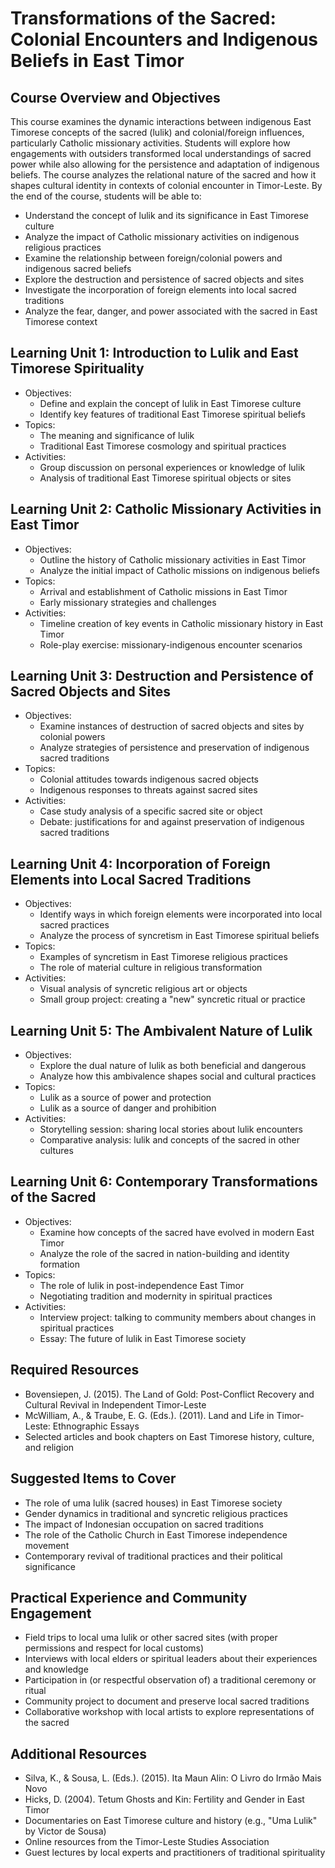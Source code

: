# Transformations of the Sacred: Colonial Encounters and Indigenous Beliefs in East Timor

## Course Overview and Objectives

This course examines the dynamic interactions between indigenous East Timorese concepts of the sacred (lulik) and colonial/foreign influences, particularly Catholic missionary activities. Students will explore how engagements with outsiders transformed local understandings of sacred power while also allowing for the persistence and adaptation of indigenous beliefs. The course analyzes the relational nature of the sacred and how it shapes cultural identity in contexts of colonial encounter in Timor-Leste. By the end of the course, students will be able to:

- Understand the concept of lulik and its significance in East Timorese culture
- Analyze the impact of Catholic missionary activities on indigenous religious practices
- Examine the relationship between foreign/colonial powers and indigenous sacred beliefs
- Explore the destruction and persistence of sacred objects and sites
- Investigate the incorporation of foreign elements into local sacred traditions
- Analyze the fear, danger, and power associated with the sacred in East Timorese context

## Learning Unit 1: Introduction to Lulik and East Timorese Spirituality
- Objectives:
  * Define and explain the concept of lulik in East Timorese culture
  * Identify key features of traditional East Timorese spiritual beliefs
- Topics:
  * The meaning and significance of lulik
  * Traditional East Timorese cosmology and spiritual practices
- Activities:
  * Group discussion on personal experiences or knowledge of lulik
  * Analysis of traditional East Timorese spiritual objects or sites

## Learning Unit 2: Catholic Missionary Activities in East Timor
- Objectives:
  * Outline the history of Catholic missionary activities in East Timor
  * Analyze the initial impact of Catholic missions on indigenous beliefs
- Topics:
  * Arrival and establishment of Catholic missions in East Timor
  * Early missionary strategies and challenges
- Activities:
  * Timeline creation of key events in Catholic missionary history in East Timor
  * Role-play exercise: missionary-indigenous encounter scenarios

## Learning Unit 3: Destruction and Persistence of Sacred Objects and Sites
- Objectives:
  * Examine instances of destruction of sacred objects and sites by colonial powers
  * Analyze strategies of persistence and preservation of indigenous sacred traditions
- Topics:
  * Colonial attitudes towards indigenous sacred objects
  * Indigenous responses to threats against sacred sites
- Activities:
  * Case study analysis of a specific sacred site or object
  * Debate: justifications for and against preservation of indigenous sacred traditions

## Learning Unit 4: Incorporation of Foreign Elements into Local Sacred Traditions
- Objectives:
  * Identify ways in which foreign elements were incorporated into local sacred practices
  * Analyze the process of syncretism in East Timorese spiritual beliefs
- Topics:
  * Examples of syncretism in East Timorese religious practices
  * The role of material culture in religious transformation
- Activities:
  * Visual analysis of syncretic religious art or objects
  * Small group project: creating a "new" syncretic ritual or practice

## Learning Unit 5: The Ambivalent Nature of Lulik
- Objectives:
  * Explore the dual nature of lulik as both beneficial and dangerous
  * Analyze how this ambivalence shapes social and cultural practices
- Topics:
  * Lulik as a source of power and protection
  * Lulik as a source of danger and prohibition
- Activities:
  * Storytelling session: sharing local stories about lulik encounters
  * Comparative analysis: lulik and concepts of the sacred in other cultures

## Learning Unit 6: Contemporary Transformations of the Sacred
- Objectives:
  * Examine how concepts of the sacred have evolved in modern East Timor
  * Analyze the role of the sacred in nation-building and identity formation
- Topics:
  * The role of lulik in post-independence East Timor
  * Negotiating tradition and modernity in spiritual practices
- Activities:
  * Interview project: talking to community members about changes in spiritual practices
  * Essay: The future of lulik in East Timorese society

## Required Resources

- Bovensiepen, J. (2015). The Land of Gold: Post-Conflict Recovery and Cultural Revival in Independent Timor-Leste
- McWilliam, A., & Traube, E. G. (Eds.). (2011). Land and Life in Timor-Leste: Ethnographic Essays
- Selected articles and book chapters on East Timorese history, culture, and religion

## Suggested Items to Cover

- The role of uma lulik (sacred houses) in East Timorese society
- Gender dynamics in traditional and syncretic religious practices
- The impact of Indonesian occupation on sacred traditions
- The role of the Catholic Church in East Timorese independence movement
- Contemporary revival of traditional practices and their political significance

## Practical Experience and Community Engagement

- Field trips to local uma lulik or other sacred sites (with proper permissions and respect for local customs)
- Interviews with local elders or spiritual leaders about their experiences and knowledge
- Participation in (or respectful observation of) a traditional ceremony or ritual
- Community project to document and preserve local sacred traditions
- Collaborative workshop with local artists to explore representations of the sacred

## Additional Resources

- Silva, K., & Sousa, L. (Eds.). (2015). Ita Maun Alin: O Livro do Irmão Mais Novo
- Hicks, D. (2004). Tetum Ghosts and Kin: Fertility and Gender in East Timor
- Documentaries on East Timorese culture and history (e.g., "Uma Lulik" by Victor de Sousa)
- Online resources from the Timor-Leste Studies Association
- Guest lectures by local experts and practitioners of traditional spirituality